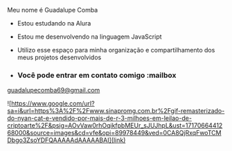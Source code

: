Meu nome é Guadalupe Comba

- Estou estudando na Alura
- Estou me desenvolvendo na linguagem JavaScript
- Utilizo esse espaço para minha organização e compartilhamento dos meus projetos desenvolvidos

- ### Você pode entrar em contato comigo :mailbox

guadalupecomba69@gmail.com

![https://www.google.com/url?sa=i&url=https%3A%2F%2Fwww.sinapromg.com.br%2Fgif-remasterizado-do-nyan-cat-e-vendido-por-mais-de-r-3-milhoes-em-leilao-de-criptoarte%2F&psig=AOvVaw0rhOqikfpbMEUr_sJUJhpL&ust=1717066441268000&source=images&cd=vfe&opi=89978449&ved=0CA8QjRxqFwoTCMDbgo3ZsoYDFQAAAAAdAAAAABAI](link)

